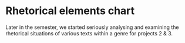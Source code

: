 # Rhetorical elements chart

Later in the semester, we started seriously analysing and examining the rhetorical situations of various texts within a genre for projects 2 & 3.